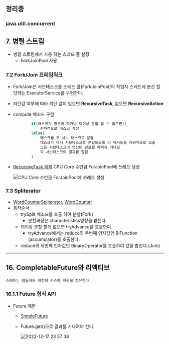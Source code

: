 ## 정리중

### java.util.concurrent

## 7. 병렬 스트림

- 병렬 스트림에서 사용 하는 스레드 풀 설정
  - ForkJoinPool 사용

### 7.2 Fork/Join 프레임워크

- Fork/Join은 서브태스크를 스레드 풀(ForkJoinPool)의 작업자 스레드에 분산 할당하는 ExecutorService를 구현한다.
- 리턴값 여부에 따라 리턴 값이 있으면 **RecursiveTask**, 없으면 **RecursiveAction**
- compute 메소드 구현

  ```java
          if(태스크가 충분히 작거나 더이상 분할 할 수 없으면){
              순차적으로 태스크 계산
          }else{
              태스크를 두 서브 태스크로 분할
              태스크가 다시 서브태스크로 분할되도록 이 메서드를 재귀적으로 호출
              모든 서브태스크의 연산이 완료될 때까지 기다림
              각 서브태스크의 결과를 합침
          }
  ```
- [RecursiveTask 예제](/modern_java/src/hankk20/modern_java/parallel/ForkJoinSumCalculator.java) CPU Core 수만큼 ForJoinPool에 쓰레드 생성

  ![CPU Core 수만큼 ForJoinPool에 쓰레드 생성](https://user-images.githubusercontent.com/60081600/208114763-4e5fd1c5-f7f1-4dc4-8f8c-afc30f2cc714.png)

### 7.3 Spliterator

- [WordCounterSpliterator](/modern_java/src/hankk20/modern_java/parallel/WordCounterSpliterator.java), [WordCounter](/modern_java/src/hankk20/modern_java/parallel/WordCounter.java)
- 동작순서
  - trySplit 메소드를 호출 하여 분할(Fork)
    - 분할과정은 characteristics영향을 받는다.
  - 더이상 분할 할게 없으면 tryAdvance를 호출한다.
    - tryAdvance에서는 reduce의 두번째 인자값인 BIFunction (accumulator)를 호출한다.
  - reduce의 세번째 인자값인 BinaryOperator를 호출하여 값을 합친다.(Join)

---

## 16. CompletableFuture와 리액티브

`스레드는 잠들어도 여전히 시스템 자원을 점유한다.`

### 16.1.1 Future 형식 API

- Future 제한
  - [SimpleFuture](/modern_java/src/hankk20/modern_java/reactive/future/SimpleFuture.java) 
  - Future.get()으로 결과를 기다려야 한다.
  
    ![2022-12-17 23 57 38](https://user-images.githubusercontent.com/60081600/208248073-6759a6e7-94b4-41e6-9a08-1ab82254b3c2.png)
